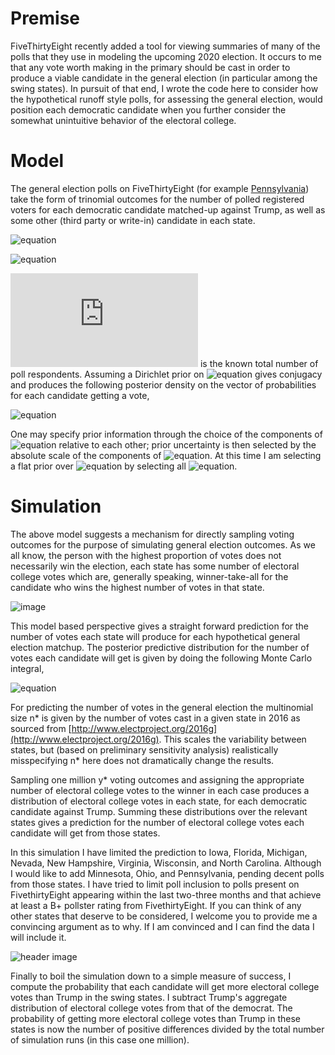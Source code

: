 # Premise

FiveThirtyEight recently added a tool for viewing summaries of many of the 
polls that they use in modeling the upcoming 2020 election. It occurs to me 
that any vote worth making in the primary should be cast in order to produce a 
viable candidate in the general election (in particular among the swing states). 
In pursuit of that end, I wrote the code here to consider how the hypothetical 
runoff style polls, for assessing the general election, would position 
each democratic candidate when you further consider the somewhat 
unintuitive behavior of the electoral college.  

# Model

The general election polls on FiveThirtyEight (for example 
[Pennsylvania](https://projects.fivethirtyeight.com/polls/president-general/pennsylvania/)) 
take the form of trinomial outcomes for the number of polled registered voters 
for each democratic candidate matched-up against Trump, as well as some other 
(third party or write-in) candidate in each state.

![equation](https://latex.codecogs.com/gif.latex?\bm{y}&space;=&space;[Democrat,&space;Trump,&space;Other])

![equation](https://latex.codecogs.com/gif.latex?\bm{y}|n,\bm{p}&space;\sim&space;Multinomial(n,&space;\bm{p}))

![equation](https://latex.codecogs.com/gif.latex?n) is the known total number 
of poll respondents.  Assuming a Dirichlet prior on 
![equation](https://latex.codecogs.com/gif.latex?\bm{p}) gives conjugacy and 
produces the following posterior density on the vector of probabilities for 
each candidate getting a vote,

![equation](https://latex.codecogs.com/gif.latex?\bm{p}|\bm{y}&space;\sim&space;Dir(\bm{y}+\bm{\alpha}).)

One may specify prior information through the choice of the components of 
![equation](https://latex.codecogs.com/gif.latex?\bm{\alpha}) 
relative to each other; prior uncertainty is then selected by the 
absolute scale of the components of ![equation](https://latex.codecogs.com/gif.latex?\bm{\alpha}). 
At this time I am selecting a flat prior over ![equation](https://latex.codecogs.com/gif.latex?\bm{p}) by 
selecting all ![equation](https://latex.codecogs.com/gif.latex?\bm{\alpha}=1).

# Simulation

The above model suggests a mechanism for directly sampling voting outcomes for the 
purpose of simulating general election outcomes. As we all know, the person 
with the highest proportion of votes does not necessarily win the 
election, each state has some number of electoral college votes which are, 
generally speaking, winner-take-all for the candidate who wins the highest 
number of votes in that state.  

![image](https://upload.wikimedia.org/wikipedia/commons/4/49/ElectoralCollege2020.svg)

This model based perspective gives a straight forward prediction for the 
number of votes each state will produce for each hypothetical general election matchup.
The posterior predictive distribution for the number of votes each candidate will get 
is given by doing the following Monte Carlo integral,

![equation](https://latex.codecogs.com/gif.latex?p(y^*|y)=\int&space;Multinomial(y^*|n^*,\bm{p})Dir(\bm{p}|\bm{y}&plus;\bm{\alpha})d\bm{p}.)

For predicting the number of votes in the general election the multinomial 
size n* is given by the number of votes cast in a given state in 2016 
as sourced from [http://www.electproject.org/2016g](http://www.electproject.org/2016g). 
This scales the variability between states, but (based on preliminary 
sensitivity analysis) realistically misspecifying n* here does not dramatically 
change the results.

Sampling one million y* voting outcomes and assigning the appropriate number of electoral college votes 
to the winner in each case produces a distribution of electoral college votes in each state, for each democratic 
candidate against Trump. Summing these distributions over the relevant states gives a prediction for the number 
of electoral college votes each candidate will get from those states. 

In this simulation I have limited the prediction to Iowa, Florida, Michigan, 
Nevada, New Hampshire, Virginia, Wisconsin, and North Carolina. Although I 
would like to add Minnesota, Ohio, and Pennsylvania, pending decent polls 
from those states. I have tried to limit poll inclusion to polls present 
on FivethirtyEight appearing within the last two-three months and that achieve 
at least a B+ pollster rating from FivethirtyEight. If you can think of any 
other states that deserve to be considered, I welcome you to provide me a 
convincing argument as to why. If I am convinced and I can find the data I 
will include it.  

![header image](https://raw.github.com/gasduster99/primaryConcerns/master/collegeVotes.jpg)

Finally to boil the simulation down to a simple measure of success, I compute 
the probability that each candidate will get more electoral college votes than 
Trump in the swing states. I subtract Trump's aggregate distribution of 
electoral college votes from that of the democrat. The probability of getting 
more electoral college votes than Trump in these states is now the number 
of positive differences divided by the total number of simulation runs (in 
this case one million).  



